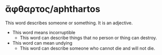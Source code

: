 # ἄφθαρτος/aphthartos
This word describes someone or something. It is an adjective.

* This word means incorruptible
    * This word can describe things that no person or thing can destroy.
* This word can mean undying
    * This word can describe someone who cannot die and will not die.
